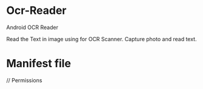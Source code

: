 # Ocr-Reader
Android OCR Reader

Read the Text in image using for OCR Scanner.
Capture photo and read text.
# Manifest file
// Permissions 
<uses-permission android:name="android.permission.CAMERA" />
<uses-permission android:name="android.permission.READ_EXTERNAL_STORAGE" />
<uses-permission android:name="android.permission.WRITE_EXTERNAL_STORAGE" />    
<uses-permission android:name="android.permission.INTERNET" />

 <meta-data
            android:name="com.google.android.gms.vision.DEPENDENCIES"
            android:value="ocr" />
